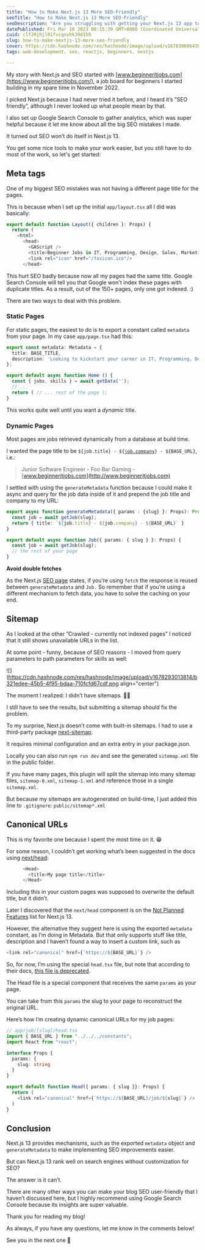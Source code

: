 ```yaml
---
title: "How to Make Next.js 13 More SEO-Friendly"
seoTitle: "How to Make Next.js 13 More SEO-Friendly"
seoDescription: "Are you struggling with getting your Next.js 13 app to rank well on search engines? I’ll show you some essential SEO optimizations that you can implement."
datePublished: Fri Mar 10 2023 08:15:39 GMT+0000 (Coordinated Universal Time)
cuid: clf29jhjl01fvcqnvhk39d150
slug: how-to-make-nextjs-13-more-seo-friendly
cover: https://cdn.hashnode.com/res/hashnode/image/upload/v1678306064383/f40f3172-23b8-4d91-8062-b4f2924f4231.png
tags: web-development, seo, reactjs, beginners, nextjs

---
```


My story with Next.js and SEO started with [www.beginneritjobs.com](https://www.beginneritjobs.com/), a job board for beginners I started building in my spare time in November 2022.

I picked Next.js because I had never tried it before, and I heard it’s ”SEO friendly”, although I never looked up what people mean by that.

I also set up Google Search Console to gather analytics, which was super helpful because it let me know about all the big SEO mistakes I made.

It turned out SEO won’t do itself in Next.js 13.

You get some nice tools to make your work easier, but you still have to do most of the work, so let's get started:

## Meta tags

One of my biggest SEO mistakes was not having a different page title for the pages.

This is because when I set up the initial `app/layout.tsx` all I did was basically:

```typescript
export default function Layout({ children }: Props) {
  return (
    <html>
      <head>
        <GAScript />
        <title>Beginner Jobs in IT, Programming, Design, Sales, Marketing</title>
        <link rel="icon" href="/favicon.ico"/>
      </head>
```

This hurt SEO badly because now all my pages had the same title. Google Search Console will tell you that Google won't index these pages with duplicate titles. As a result, out of the 150+ pages, only one got indexed. :)

There are two ways to deal with this problem.

### Static Pages

For static pages, the easiest to do is to export a constant called `metadata` from your page. In my case `app/page.tsx` had this:

```typescript
export const metadata: Metadata = {
  title: BASE_TITLE,
  description: 'Looking to kickstart your career in IT, Programming, Design, Sales, or Marketing? Our job board features a variety of beginner-friendly roles, from entry-level positions to internships. Browse and apply today to find your perfect fit and launch your career in the exciting world of technology and business.',
};

export default async function Home () {
  const { jobs, skills } = await getData('');
  // ...
  return ( // ... rest of the page );
}
```

This works quite well until you want a *dynamic* title.

### Dynamic Pages

Most pages are jobs retrieved dynamically from a database at build time.

I wanted the page title to be `${job.title} - ${`[`job.company`](http://job.company)`} - ${BASE_URL}`, i.e.:

> Junior Software Engineer - Foo Bar Gaming - [www.beginneritjobs.com](http://www.beginneritjobs.com)

I settled with using the `generateMetadata` function because I could make it async and query for the job data inside of it and prepend the job title and company to my URL:

```typescript
export async function generateMetadata({ params : {slug} }: Props): Promise<Metadata> {
  const job = await getJob(slug);
  return { title: `${job.title} - ${job.company} - ${BASE_URL}` }
}

export default async function Job({ params: { slug } }: Props) {
  const job = await getJob(slug);
  // the rest of your page
}
```

**Avoid double fetches**

As the Next.js [SEO page](https://beta.nextjs.org/docs/guides/seo) states, if you’re using `fetch` the response is reused between `generateMetadata` and `Job.` So remember that if you’re using a different mechanism to fetch data, you have to solve the caching on your end.

## Sitemap

As I looked at the other ”Crawled - currently not indexed pages” I noticed that it still shows unavailable URLs in the list.

At some point - funny, because of SEO reasons - I moved from query parameters to path parameters for skills as well:

![](https://cdn.hashnode.com/res/hashnode/image/upload/v1678293013814/b321edee-45b5-4f95-bdaa-710fcfd67cdf.png align="center")

The moment I realized: I didn’t have sitemaps. 🤦‍♂️

I still have to see the results, but submitting a sitemap should fix the problem.

To my surprise, Next.js doesn’t come with built-in sitemaps. I had to use a third-party package [next-sitemap](https://www.npmjs.com/package/next-sitemap).

It requires minimal configuration and an extra entry in your package.json.

Locally you can also run `npm run dev` and see the generated `sitemap.xml` file in the public folder.

If you have many pages, this plugin will split the sitemap into many sitemap files, `sitemap-0.xml`, `sitemap-1.xml` and reference those in a single `sitemap.xml`.

But because my sitemaps are autogenerated on build-time, I just added this line to `.gitignore`: `public/sitemap*.xml`

## Canonical URLs

This is my favorite one because I spent the most time on it. 😁

For some reason, I couldn’t get working what’s been suggested in the docs using [next/head](https://nextjs.org/docs/api-reference/next/head):

```typescript
      <Head>
        <title>My page title</title>
      </Head>
```

Including this in your custom pages was supposed to overwrite the default title, but it didn’t.

Later I discovered that the `next/head` component is on the [Not Planned Features](https://beta.nextjs.org/docs/app-directory-roadmap#not-planned-features) list for Next.js 13.

However, the alternative they suggest here is using the exported `metadata` constant, as I’m doing in Metadata. But that only supports stuff like title, description and I haven’t found a way to insert a custom link, such as

```typescript
<link rel="canonical" href={`https://${BASE_URL}`} />
```

So, for now, I’m using the special `head.tsx` file, but note that according to their docs, [this file is deprecated](https://beta.nextjs.org/docs/api-reference/file-conventions/head#migration-guide).

The Head file is a special component that receives the same `params` as your page.

You can take from this `params` the slug to your page to reconstruct the original URL.

Here’s how I’m creating dynamic canonical URLs for my job pages:

```typescript
// app/job/[slug]/head.tsx
import { BASE_URL } from "../../../constants";
import React from "react";

interface Props {
  params: {
    slug: string
  }
}

export default function Head({ params: { slug }}: Props) {
  return (
    <link rel="canonical" href={`https://${BASE_URL}/job/${slug}`} />
  )
}
```

## Conclusion

Next.js 13 provides mechanisms, such as the exported `metadata` object and `generateMetadata` to make implementing SEO improvements easier.

But can Next.js 13 rank well on search engines without customization for SEO?

The answer is it can’t.

There are many other ways you can make your blog SEO user-friendly that I haven’t discussed here, but I highly recommend using Google Search Console because its insights are super valuable.

Thank you for reading my blog!

As always, if you have any questions, let me know in the comments below!

See you in the next one 👋